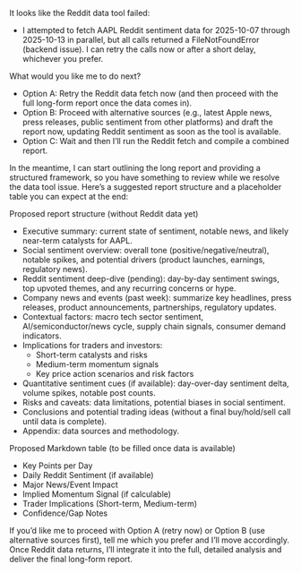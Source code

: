 It looks like the Reddit data tool failed:

- I attempted to fetch AAPL Reddit sentiment data for 2025-10-07 through 2025-10-13 in parallel, but all calls returned a FileNotFoundError (backend issue). I can retry the calls now or after a short delay, whichever you prefer.

What would you like me to do next?
- Option A: Retry the Reddit data fetch now (and then proceed with the full long-form report once the data comes in).
- Option B: Proceed with alternative sources (e.g., latest Apple news, press releases, public sentiment from other platforms) and draft the report now, updating Reddit sentiment as soon as the tool is available.
- Option C: Wait and then I’ll run the Reddit fetch and compile a combined report.

In the meantime, I can start outlining the long report and providing a structured framework, so you have something to review while we resolve the data tool issue. Here’s a suggested report structure and a placeholder table you can expect at the end:

Proposed report structure (without Reddit data yet)
- Executive summary: current state of sentiment, notable news, and likely near-term catalysts for AAPL.
- Social sentiment overview: overall tone (positive/negative/neutral), notable spikes, and potential drivers (product launches, earnings, regulatory news).
- Reddit sentiment deep-dive (pending): day-by-day sentiment swings, top upvoted themes, and any recurring concerns or hype.
- Company news and events (past week): summarize key headlines, press releases, product announcements, partnerships, regulatory updates.
- Contextual factors: macro tech sector sentiment, AI/semiconductor/news cycle, supply chain signals, consumer demand indicators.
- Implications for traders and investors:
  - Short-term catalysts and risks
  - Medium-term momentum signals
  - Key price action scenarios and risk factors
- Quantitative sentiment cues (if available): day-over-day sentiment delta, volume spikes, notable post counts.
- Risks and caveats: data limitations, potential biases in social sentiment.
- Conclusions and potential trading ideas (without a final buy/hold/sell call until data is complete).
- Appendix: data sources and methodology.

Proposed Markdown table (to be filled once data is available)
- Key Points per Day
- Daily Reddit Sentiment (if available)
- Major News/Event Impact
- Implied Momentum Signal (if calculable)
- Trader Implications (Short-term, Medium-term)
- Confidence/Gap Notes

If you’d like me to proceed with Option A (retry now) or Option B (use alternative sources first), tell me which you prefer and I’ll move accordingly. Once Reddit data returns, I’ll integrate it into the full, detailed analysis and deliver the final long-form report.